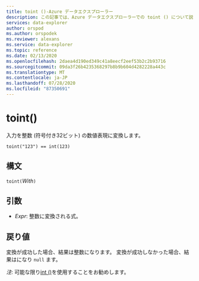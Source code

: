 ```yaml
---
title: toint ()-Azure データエクスプローラー
description: この記事では、Azure データエクスプローラーでの toint () について説明します。
services: data-explorer
author: orspod
ms.author: orspodek
ms.reviewer: alexans
ms.service: data-explorer
ms.topic: reference
ms.date: 02/13/2020
ms.openlocfilehash: 2daea4d190ed349c41a8eecf2eef53b2c2b93716
ms.sourcegitcommit: 09da3f26b4235368297b8b9b604d4282228a443c
ms.translationtype: MT
ms.contentlocale: ja-JP
ms.lasthandoff: 07/28/2020
ms.locfileid: "87350691"
---
```

# <a name="toint"></a>toint()

入力を整数 (符号付き32ビット) の数値表現に変換します。

```kusto
toint("123") == int(123)
```

## <a name="syntax"></a>構文

`toint(`*With*`)`

## <a name="arguments"></a>引数

* *Expr*: 整数に変換される式。 

## <a name="returns"></a>戻り値

変換が成功した場合、結果は整数になります。
変換が成功しなかった場合、結果はになり `null` ます。
 
*注*: 可能な限り[int ()](./scalar-data-types/int.md)を使用することをお勧めします。
